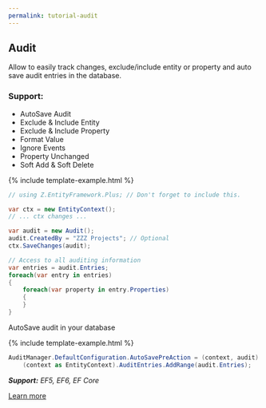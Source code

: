 ```yaml
---
permalink: tutorial-audit
---
```


## Audit

Allow to easily track changes, exclude/include entity or property and auto save audit entries in the database.

### Support:

 - AutoSave Audit
 - Exclude & Include Entity
 - Exclude & Include Property
 - Format Value
 - Ignore Events
 - Property Unchanged
 - Soft Add & Soft Delete

{% include template-example.html %} 
```csharp
// using Z.EntityFramework.Plus; // Don't forget to include this.

var ctx = new EntityContext();
// ... ctx changes ...

var audit = new Audit();
audit.CreatedBy = "ZZZ Projects"; // Optional
ctx.SaveChanges(audit);

// Access to all auditing information
var entries = audit.Entries;
foreach(var entry in entries)
{
    foreach(var property in entry.Properties)
    {
    }
}

```

AutoSave audit in your database

{% include template-example.html %} 
```csharp
AuditManager.DefaultConfiguration.AutoSavePreAction = (context, audit) =>
    (context as EntityContext).AuditEntries.AddRange(audit.Entries);

```

***Support:** EF5, EF6, EF Core*

[Learn more](/audit)